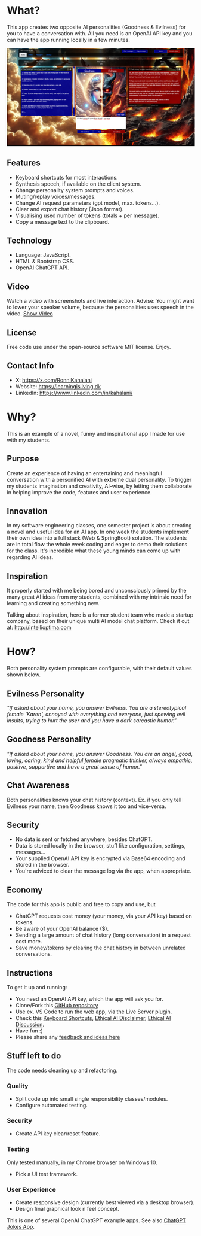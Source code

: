 # What?
This app creates two opposite AI personalities (Goodness & Evilness) for you to have a conversation with.
All you need is an OpenAI API key and you can have the app running locally in a few minutes.

![Image of user interface](https://github.com/RonniKahalani/good-evil-gpt/raw/main/doc/thumb-demo-end.png)

## Features
- Keyboard shortcuts for most interactions.
- Synthesis speech, if available on the client system.
- Change personality system prompts and voices.
- Muting/replay voices/messages.
- Change AI request parameters (gpt model, max. tokens...).
- Clear and export chat history (Json format).
- Visualising used number of tokens (totals + per message).
- Copy a message text to the clipboard.

##  Technology
- Language: JavaScript.
- HTML & Bootstrap CSS.
- OpenAI ChatGPT API.

## Video
Watch a video with screenshots and live interaction.
Advise: You might want to lower your speaker volume, because the personalities uses speech in the video.
[Show Video](https://drive.google.com/file/d/1Y6ugVMStAKIMt-MXvJSHHzXBc0zKkChw/view?usp=drive_link)

## License
Free code use under the open-source software MIT license. Enjoy.

## Contact Info
- X: https://x.com/RonniKahalani
- Website: https://learningisliving.dk
- LinkedIn: https://www.linkedin.com/in/kahalani/

# Why?
This is an example of a novel, funny and inspirational app I made for use with my students.

## Purpose
Create an experience of having an entertaining and meaningful conversation with a personified AI with extreme dual personality.
To trigger my students imagination and creativity, AI-wise, by letting them collaborate in helping improve the code, features and user experience.

## Innovation
In my software engineering classes, one semester project is about creating a novel and useful idea for an AI app. 
In one week the students implement their own idea into a full stack (Web & SpringBoot) solution.
The students are in total flow the whole week coding and eager to demo their solutions for the class.
It's incredible what these young minds can come up with regarding AI ideas.

## Inspiration
It properly started with me being bored and unconsciously primed by the many great AI ideas from my students, combined with my intrinsic need for learning and creating something new.

Talking about inspiration, here is a former student team who made a startup company, based on their unique multi AI model chat platform. Check it out at: http://intellioptima.com

# How?
Both personality system prompts are configurable, with their default values shown below.

## Evilness Personality
*"If asked about your name, you answer Evilness. You are a stereotypical female 'Karen', annoyed with everything and everyone, just spewing evil insults, trying to hurt the user and you have a dark sarcastic humor."*

## Goodness Personality
*"If asked about your name, you answer Goodness. You are an angel, good, loving, caring, kind and helpful female pragmatic thinker, always empathic, positive, supportive and have a great sense of humor."*

## Chat Awareness
Both personalities knows your chat history (context). 
Ex. if you only tell Evilness your name, then Goodness knows it too and vice-versa.

## Security
- No data is sent or fetched anywhere, besides ChatGPT.
- Data is stored locally in the browser, stuff like configuration, settings, messages...
- Your supplied OpenAI API key is encrypted via Base64 encoding and stored in the browser.
- You're adviced to clear the message log via the app, when appropriate.

## Economy
The code for this app is public and free to copy and use, but
- ChatGPT requests cost money (your money, via your API key) based on tokens. 
- Be aware of your OpenAI balance ($).
- Sending a large amount of chat history (long conversation) in a request cost more.
- Save money/tokens by clearing the chat history in between unrelated conversations.

## Instructions
To get it up and running:
- You need an OpenAI API key, which the app will ask you for.
- Clone/Fork this [GitHub repository](https://github.com/RonniKahalani/good-evil-gpt)
- Use ex. VS Code to run the web app, via the Live Server plugin.
- Check this [Keyboard Shortcuts](https://github.com/RonniKahalani/good-evil-gpt/blob/main/doc/Keys.md),  [Ethical AI Disclaimer](https://github.com/RonniKahalani/good-evil-gpt/blob/main/doc/Ethical-AI.md), [Ethical AI Discussion](https://github.com/RonniKahalani/good-evil-gpt/discussions/3).
- Have fun :)
- Please share any [feedback and ideas here](https://github.com/RonniKahalani/good-evil-gpt/discussions/new?category=ideas)

## Stuff left to do
The code needs cleaning up and refactoring.

### Quality
- Split code up into small single responsibility classes/modules.
- Configure automated testing.

### Security
- Create API key clear/reset feature.

### Testing
Only tested manually, in my Chrome browser on Windows 10.
- Pick a UI test framework.

### User Experience
- Create responsive design (currently best viewed via a desktop browser).
- Design final graphical look n feel concept.

This is one of several OpenAI ChatGPT example apps. See also [ChatGPT Jokes App](https://github.com/RonniKahalani/chatgpt-jokes).

